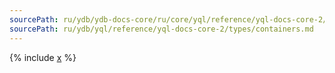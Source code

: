 ```yaml
---
sourcePath: ru/ydb/ydb-docs-core/ru/core/yql/reference/yql-docs-core-2/types/containers.md
sourcePath: ru/ydb/yql/reference/yql-docs-core-2/types/containers.md
---
```


{% include [x](_includes/containers.md) %}
